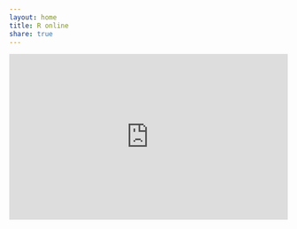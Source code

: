 ```yaml
---
layout: home
title: R online
share: true
---
```


<iframe width='100%' height='300' src='http://r-fiddle.org/#/embed/eYsWfghB/1' allowfullscreen='allowfullscreen' frameborder='0'></iframe>
